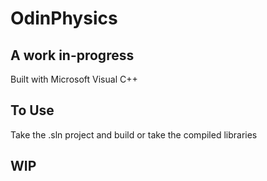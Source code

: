 # OdinPhysics
## A work in-progress

Built with Microsoft Visual C++

## To Use
Take the .sln project and build or take the compiled libraries 

## WIP
